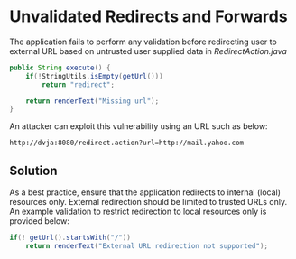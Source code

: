# Unvalidated Redirects and Forwards

The application fails to perform any validation before redirecting user to external URL based on untrusted user supplied
data in _RedirectAction.java_

```java
public String execute() {
    if(!StringUtils.isEmpty(getUrl()))
        return "redirect";

    return renderText("Missing url");
}
```

An attacker can exploit this vulnerability using an URL such as below:

```
http://dvja:8080/redirect.action?url=http://mail.yahoo.com
```

## Solution

As a best practice, ensure that the application redirects to internal \(local\) resources only. External redirection
should be limited to trusted URLs only. An example validation to restrict redirection to local resources only is
provided below:

```java
if(! getUrl().startsWith("/"))
    return renderText("External URL redirection not supported");
```



